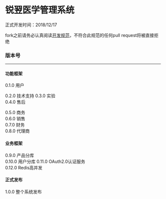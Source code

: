 # 锐翌医学管理系统

正式开发时间：2018/12/17   

fork之前请务必认真阅读[开发规范](https://github.com/gmdzy2010/bms_colowell/blob/master/specification_of_dev.md)，不符合此规范的任何pull request将被直接拒绝    

### 版本号
---------------
#### 功能框架
0.1.0 用户    

0.2.0 技术支持
0.3.0 实验    
0.4.0 售后    

0.5.0 商务    
0.6.0 销售    
0.7.0 财务    
0.8.0 代理商   

#### 业务框架
0.9.0 产品分库    
0.10.0 用户分库
0.11.0 OAuth2.0认证服务    
0.12.0 Redis高并发    

#### 正式发布
1.0.0 整个系统发布    
